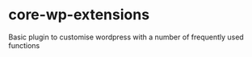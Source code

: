 # core-wp-extensions
Basic plugin to customise wordpress with a number of frequently used functions
